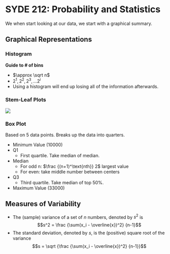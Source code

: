 # SYDE 212: Probability and Statistics

We when start looking at our data, we start with a graphical summary.
## Graphical Representations
### Histogram

**Guide to # of bins**

* $\approx \sqrt n$
* $2^1, 2^2, 2^3, ... 2^i$
* Using a histogram will end up losing all of the information afterwards.

### Stem-Leaf Plots
![](http://www.webquest.hawaii.edu/kahihi/mathdictionary/images/stem_leaf_graph1.gif)

### Box Plot
Based on 5 data points. Breaks up the data into quarters.

* Minimum Value (10000)
* Q1
  * First quartile. Take median of median.
* Median
  * For odd n: $\frac {(n+1)^\text{nth}} 2$ largest value
  * For even: take middle number between centers
* Q3
  * Third quartile. Take median of top 50%.
* Maximum Value (33000)

## Measures of Variability
* The (sample) variance of a set of $n$ numbers, denoted by $s^2$ is
$$s^2 = \frac {\sum(x_i - \overline{x})^2} {n-1}$$
* The standard deviation, denoted by $s$, is the (positive) square root of the variance
$$s = \sqrt {\frac {\sum(x_i - \overline{x})^2} {n-1}}$$
